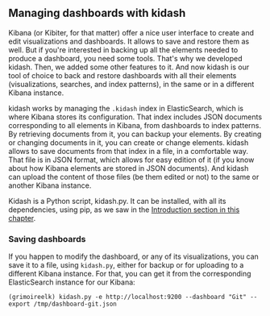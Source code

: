 ## Managing dashboards with kidash

Kibana (or Kibiter, for that matter) offer a nice user interface to create and edit visualizations and dashboards. It allows to save and restore them as well. But if you're interested in backing up all the elements needed to produce a dashboard, you need some tools. That's why we developed kidash. Then, we added some other features to it. And now kidash is our tool of choice to back and restore dashboards with all their elements (visualizations, searches, and index patterns), in the same or in a different Kibana instance.

kidash works by managing the `.kidash` index in ElasticSearch, which is where Kibana stores its configuration. That index includes JSON documents corresponding to all elements in Kibana, from dashboards to index patterns. By retrieving documents from it, you can backup your elements. By creating or changing documents in it, you can create or change elements. kidash allows to save documents from that index in a file, in a comfortable way. That file is in JSON format, which allows for easy edition of it (if you know about how Kibana elements are stored in JSON documents). And kidash can upload the content of those files (be them edited or not) to the same or another Kibana instance.

Kidash is a Python script, kidash.py. It can be installed, with all its dependencies, using pip, as we saw in the [Introduction section in this chapter](installation.md#grimoire-xxx).

### Saving dashboards

If you happen to modify the dashboard, or any of its visualizations, you can save it to a file, using `kidash.py`, either for backup or for uploading to a different Kibana instance. For that, you can get it from the corresponding ElasticSearch instance for our Kibana:

 ```
(grimoireelk) kidash.py -e http://localhost:9200 --dashboard "Git" --export /tmp/dashboard-git.json
 ``` 
